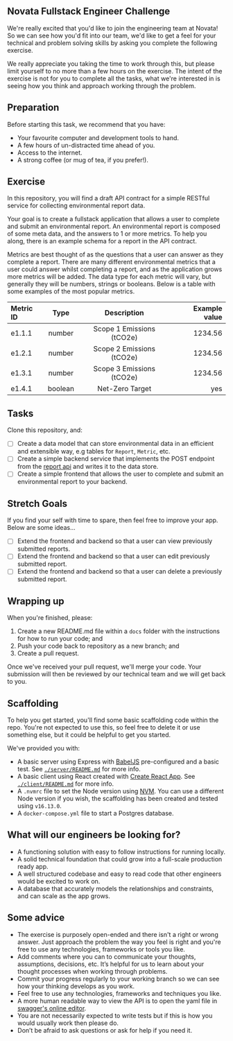 ## Novata Fullstack Engineer Challenge

We're really excited that you'd like to join the engineering team at Novata! So we can see how you'd fit into our team, we'd like to get a feel for your technical and problem solving skills by asking you complete the following exercise.

We really appreciate you taking the time to work through this, but please limit yourself to no more than a few hours on the exercise. The intent of the exercise is not for you to complete all the tasks, what we're interested in is seeing how you think and approach working through the problem. 

## Preparation

Before starting this task, we recommend that you have:
- Your favourite computer and development tools to hand.
- A few hours of un-distracted time ahead of you.
- Access to the internet.
- A strong coffee (or mug of tea, if you prefer!).

## Exercise

In this repository, you will find a draft API contract for a simple RESTful service for collecting environmental report data. 

Your goal is to create a fullstack application that allows a user to complete and submit an environmental report. An environmental report is composed of some meta data, and the answers to 1 or more metrics. To help you along, there is an example schema for a report in the API contract.

Metrics are best thought of as the questions that a user can answer as they complete a report. There are many different environmental metrics that a user could answer whilst completing a report, and as the application grows more metrics will be added. The data type for each metric will vary, but generally they will be numbers, strings or booleans. Below is a table with some examples of the most popular metrics.

| Metric ID   | Type        | Description                 | Example value |
| :---        | :----:      | :----:                      |          ---: |
| e1.1.1      | number      | Scope 1 Emissions (tCO2e)   | 1234.56       |
| e1.2.1      | number      | Scope 2 Emissions (tCO2e)   | 1234.56       |
| e1.3.1      | number      | Scope 3 Emissions (tCO2e)   | 1234.56       |
| e1.4.1      | boolean     | Net-Zero Target             | yes           |

## Tasks

Clone this repository, and:

- [ ] Create a data model that can store environmental data in an efficient and extensible way, e.g tables for `Report`, `Metric`, etc.
- [ ] Create a simple backend service that implements the POST endpoint from the [report api](./api/report-service.yaml) and writes it to the data store.
- [ ] Create a simple frontend that allows the user to complete and submit an environmental report to your backend.

## Stretch Goals

If you find your self with time to spare, then feel free to improve your app. Below are some ideas...

- [ ] Extend the frontend and backend so that a user can view previously submitted reports.
- [ ] Extend the frontend and backend so that a user can edit previously submitted report.
- [ ] Extend the frontend and backend so that a user can delete a previously submitted report.

## Wrapping up

When you're finished, please:

1. Create a new README.md file within a `docs` folder with the instructions for how to run your code; and
2. Push your code back to repository as a new branch; and
3. Create a pull request.

Once we've received your pull request, we'll merge your code. Your submission will then be reviewed by our technical team and we will get back to you.

## Scaffolding

To help you get started, you'll find some basic scaffolding code within the repo. You're not expected to use this, so feel free to delete it or use something else, but it could be helpful to get you started.

We've provided you with:

- A basic server using Express with [BabelJS](https://babeljs.io) pre-configured and a basic test. See [`./server/README.md`](./server/README.md) for more info.
- A basic client using React created with [Create React App](https://create-react-app.dev/docs/getting-started/). See [`./client/README.md`](./client/README.md) for more info.
- A `.nvmrc` file to set the Node version using [NVM](https://github.com/nvm-sh/nvm). You can use a different Node version if you wish, the scaffolding has been created and tested using `v16.13.0`.
- A `docker-compose.yml` file to start a Postgres database.

## What will our engineers be looking for?
- A functioning solution with easy to follow instructions for running locally.
- A solid technical foundation that could grow into a full-scale production ready app.
- A well structured codebase and easy to read code that other engineers would be excited to work on.
- A database that accurately models the relationships and constraints, and can scale as the app grows.

## Some advice
- The exercise is purposely open-ended and there isn't a right or wrong answer. Just approach the problem the way you feel is right and you're free to use any technologies, frameworks or tools you like.
- Add comments where you can to communicate your thoughts, assumptions, decisions, etc. It’s helpful for us to learn about your thought processes when working through problems.
- Commit your progress regularly to your working branch so we can see how your thinking develops as you work.
- Feel free to use any technologies, frameworks and techniques you like.
- A more human readable way to view the API is to open the yaml file in [swagger's online editor](https://editor.swagger.io/).
- You are not necessarily expected to write tests but if this is how you would usually work then please do.
- Don’t be afraid to ask questions or ask for help if you need it.
